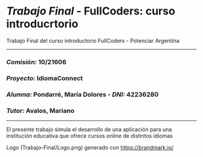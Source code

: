 # _Trabajo Final_ - FullCoders: curso introducrtorio
Trabajo Final del curso introductorio FullCoders - Potenciar Argentina

-------------------------------------------------------------

### _Comisión:_ 10/21606
### _Proyecto:_ IdiomaConnect
### _Alumna:_ Pondarré, María Dolores - _DNI:_ 42236280
### _Tutor:_ Avalos, Mariano

-------------------------------------------------------------

El presente trabajo simula el desarrollo de una aplicación para una institución educativa que ofrece cursos online de distintos idiomas

Logo (Trabajo-Final/Logo.png) generado con https://brandmark.io/
